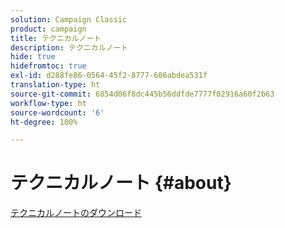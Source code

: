 ```yaml
---
solution: Campaign Classic
product: campaign
title: テクニカルノート
description: テクニカルノート
hide: true
hidefromtoc: true
exl-id: d288fe86-0564-45f2-8777-606abdea531f
translation-type: ht
source-git-commit: 6854d06f8dc445b56ddfde7777f02916a60f2b63
workflow-type: ht
source-wordcount: '6'
ht-degree: 100%

---
```


# テクニカルノート {#about}

[テクニカルノートのダウンロード](guidelines.pdf)
